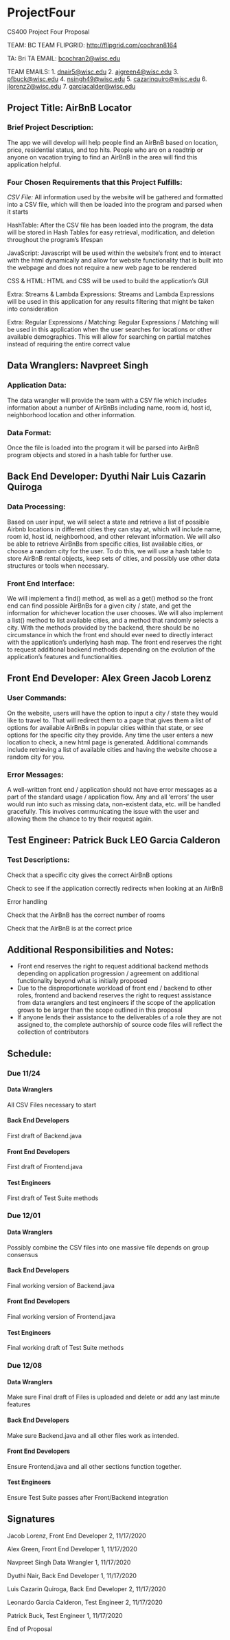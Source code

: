 # ProjectFour
CS400 Project Four Proposal

TEAM: BC TEAM FLIPGRID: http://flipgrid.com/cochran8164

TA: Bri TA EMAIL: bcochran2@wisc.edu

TEAM EMAILS: 1. dnair5@wisc.edu 2. ajgreen4@wisc.edu 3. pfbuck@wisc.edu 4. nsingh49@wisc.edu 5. cazarinquiro@wisc.edu 6. jlorenz2@wisc.edu 7. garciacalder@wisc.edu 


## Project Title: AirBnB Locator

### Brief Project Description:
The app we will develop will help people find an AirBnB based on location, price, residential status, and top hits. People who are on a roadtrip or anyone on vacation trying to find an AirBnB in the area will find this application helpful.

### Four Chosen Requirements that this Project Fulfills:

*CSV File:* All information used by the website will be gathered and formatted into a CSV file, which will then be loaded into the program and parsed when it starts

HashTable: After the CSV file has been loaded into the program, the data will be stored in Hash Tables for easy retrieval, modification, and deletion throughout the program’s lifespan

JavaScript: Javascript will be used within the website’s front end to interact with the html dynamically and allow for website functionality that is built into the webpage and does not require a new web page to be rendered

CSS & HTML: HTML and CSS will be used to build the application’s GUI

Extra: Streams & Lambda Expressions: Streams and Lambda Expressions will be used in this application for any results filtering that might be taken into consideration

Extra: Regular Expressions / Matching: Regular Expressions / Matching will be used in this application when the user searches for locations or other available demographics. This will allow for searching on partial matches instead of requiring the entire correct value

## Data Wranglers: Navpreet Singh  

### Application Data: 
The data wrangler will provide the team with a CSV file which includes information about a number of AirBnBs including name, room id, host id, neighborhood location and other information.

### Data Format:
Once the file is loaded into the program it will be parsed into AirBnB program objects and stored in a hash table for further use.

## Back End Developer: Dyuthi Nair Luis Cazarin Quiroga 

### Data Processing:
Based on user input, we will select a state and retrieve a list of possible Airbnb locations in different cities they can stay at, which will include name, room id, host id, neighborhood, and other relevant information. We will also be able to retrieve AirBnBs from specific cities, list available cities, or choose a random city for the user. To do this, we will use a hash table to store AirBnB rental objects, keep sets of cities, and possibly use other data structures or tools when necessary.

### Front End Interface:
We will implement a find() method, as well as a get() method so the front end can find possible AirBnBs for a given city / state, and get the information for whichever location the user chooses. We will also implement a list() method to list available cities, and a method that randomly selects a city. With the methods provided by the backend, there should be no circumstance in which the front end should ever need to directly interact with the application’s underlying hash map. The front end reserves the right to request additional backend methods depending on the evolution of the application’s features and functionalities.

## Front End Developer: Alex Green Jacob Lorenz 

### User Commands:
On the website, users will have the option to input a city / state they would like to travel to. That will redirect them to a page that gives them a list of options for available AirBnBs in popular cities within that state, or see options for the specific city they provide. Any time the user enters a new location to check, a new html page is generated. Additional commands include retrieving a list of available cities and having the website choose a random city for you.

### Error Messages:
A well-written front end / application should not have error messages as a part of the standard usage / application flow. Any and all ‘errors’ the user would run into such as missing data, non-existent data, etc. will be handled gracefully. This involves communicating the issue with the user and allowing them the chance to try their request again.

## Test Engineer: Patrick Buck LEO Garcia Calderon 

### Test Descriptions:
Check that a specific city gives the correct AirBnB options

Check to see if the application correctly redirects when looking at an AirBnB

Error handling

Check that the AirBnB has the correct number of rooms

Check that the AirBnB is at the correct price

## Additional Responsibilities and Notes:

- Front end reserves the right to request additional backend methods depending on application progression / agreement on additional functionality beyond what is initially proposed
- Due to the disproportionate workload of front end / backend to other roles, frontend and backend reserves the right to request assistance from data wranglers and test engineers if the scope of the application grows to be larger than the scope outlined in this proposal
- If anyone lends their assistance to the deliverables of a role they are not assigned to, the complete authorship of source code files will reflect the collection of contributors

## Schedule:

### Due 11/24
#### Data Wranglers
All CSV Files necessary to start
#### Back End Developers
First draft of Backend.java
#### Front End Developers
First draft of Frontend.java
#### Test Engineers
First draft of Test Suite methods

### Due 12/01
#### Data Wranglers
Possibly combine the CSV files into one massive file depends on group consensus
#### Back End Developers
Final working version of Backend.java
#### Front End Developers
Final working version of Frontend.java
#### Test Engineers
Final working draft of Test Suite methods

### Due 12/08
#### Data Wranglers
Make sure Final draft of Files is uploaded and delete or add any last minute features
#### Back End Developers
Make sure Backend.java and all other files work as intended. 
#### Front End Developers
Ensure Frontend.java and all other sections function together.
#### Test Engineers
Ensure Test Suite passes after Front/Backend integration

## Signatures

Jacob Lorenz, Front End Developer 2, 11/17/2020

Alex Green, Front End Developer 1, 11/17/2020

Navpreet Singh Data Wrangler 1, 11/17/2020

Dyuthi Nair, Back End Developer 1, 11/17/2020

Luis Cazarin Quiroga, Back End Developer 2, 11/17/2020

Leonardo Garcia Calderon, Test Engineer 2, 11/17/2020

Patrick Buck, Test Engineer 1, 11/17/2020

End of Proposal
